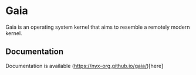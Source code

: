 # Gaia

Gaia is an operating system kernel that aims to resemble a remotely modern kernel.


## Documentation

Documentation is available (https://nyx-org.github.io/gaia/)[here]
